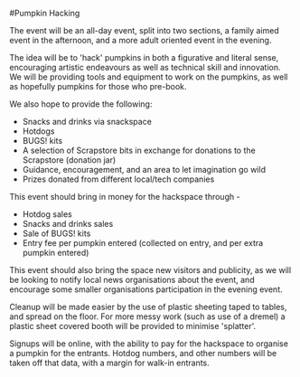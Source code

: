 #Pumpkin Hacking

The event will be an all-day event, split into two sections, a family aimed event in the afternoon, and a more adult oriented event in the evening.

The idea will be to 'hack' pumpkins in both a figurative and literal sense, encouraging artistic endeavours as well as technical skill and innovation. We will be providing tools and equipment to work on the pumpkins, as well as hopefully pumpkins for those who pre-book.

We also hope to provide the following:

* Snacks and drinks via snackspace
* Hotdogs
* BUGS! kits
* A selection of Scrapstore bits in exchange for donations to the Scrapstore (donation jar)
* Guidance, encouragement, and an area to let imagination go wild
* Prizes donated from different local/tech companies

This event should bring in money for the hackspace through - 

* Hotdog sales
* Snacks and drinks sales
* Sale of BUGS! kits
* Entry fee per pumpkin entered (collected on entry, and per extra pumpkin entered)

This event should also bring the space new visitors and publicity, as we will be looking to notify local news organisations about the event, and encourage some smaller organisations participation in the evening event. 

Cleanup will be made easier by the use of plastic sheeting taped to tables, and spread on the floor. For more messy work (such as use of a dremel) a plastic sheet covered booth will be provided to minimise 'splatter'.

Signups will be online, with the ability to pay for the hackspace to organise a pumpkin for the entrants. Hotdog numbers, and other numbers will be taken off that data, with a margin for walk-in entrants.
